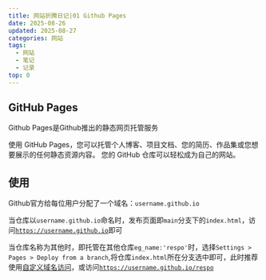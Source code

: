 ```yaml
---
title: 网站折腾日记|01 Github Pages
date: 2025-08-26
updated: 2025-08-27
categories: 网站
tags:
  - 网站
  - 笔记
  - 记录
top: 0
---
```


## GitHub Pages
Github Pages是Github推出的静态网页托管服务

使用 GitHub Pages，您可以托管个人博客、项目文档、您的简历、作品集或您想要展示的任何静态资源内容。 您的 GitHub 仓库可以轻松成为自己的网站。 


## 使用

Github官方给每位用户分配了一个域名：`username.github.io`

当仓库以`username.github.io`命名时，发布页面即`main`分支下的`index.html`，访问[`https://username.github.io`](https://username.github.io)即可

当仓库名称为其他时，即托管在其他仓库`eg_name:'respo'`时，选择`Settings > Pages > Deploy from a branch`,将仓库`index.html`所在分支选中即可，此时推荐使用[自定义域名访问](blog3.md)，或访问[`https://username.github.io/respo`](https://username.github.io/respo)

